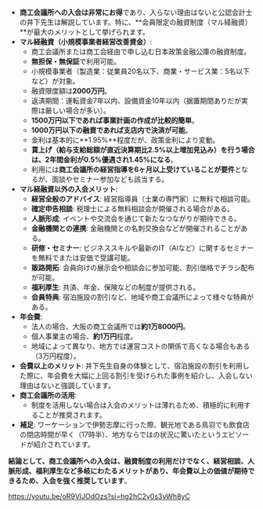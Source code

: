 - **商工会議所への入会は非常にお得**であり、入らない理由はないと公認会計士の井下先生は解説しています。特に、**会員限定の融資制度（マル経融資）**が最大のメリットとして挙げられます。
- **マル経融資（小規模事業者経営改善資金）**:
    - 商工会議所または商工会経由で申し込む日本政策金融公庫の融資制度。
    - **無担保・無保証**で利用可能。
    - 小規模事業者（製造業：従業員20名以下、商業・サービス業：5名以下など）が対象。
    - 融資限度額は**2000万円**。
    - 返済期間：運転資金7年以内、設備資金10年以内（据置期間ありだが実際は厳しい場合が多い）。
    - **1500万円以下であれば事業計画の作成が比較的簡単**。
    - **1000万円以下の融資であれば支店内で決済が可能**。
    - 金利は基本的に**1.95%**程度だが、政策金利により変動。
    - **賃上げ（給与支給総額が直近決算期比2.5%以上増加見込み）を行う場合は、2年間金利が0.5%優遇され1.45%になる**。
    - 利用には**商工会議所の経営指導を6ヶ月以上受けていることが要件**となるが、面談やセミナー参加なども該当する。
- **マル経融資以外の入会メリット**:
    - **経営全般のアドバイス**: 経営指導員（士業の専門家）に無料で相談可能。
    - **確定申告相談**: 税理士による無料相談会が開催される場合がある。
    - **人脈形成**: イベントや交流会を通じて新たなつながりが期待できる。
    - **金融機関との連携**: 金融機関との名刺交換会などが開催されることがある。
    - **研修・セミナー**: ビジネススキルや最新のIT（AIなど）に関するセミナーを無料でまたは安価で受講可能。
    - **販路開拓**: 会員向けの展示会や相談会に参加可能、割引価格でチラシ配布が可能。
    - **福利厚生**: 共済、年金、保険などの制度が提供される。
    - **会員特典**: 宿泊施設の割引など、地域や商工会議所によって様々な特典がある。
- **年会費**:
    - 法人の場合、大阪の商工会議所では**約1万8000円**。
    - 個人事業主の場合、**約1万円**程度。
    - 地域によって異なり、地方では運営コストの関係で高くなる場合もある（3万円程度）。
- **会費以上のメリット**: 井下先生自身の体験として、宿泊施設の割引を利用した際に、年会費を大幅に上回る割引を受けられた事例を紹介し、入会しない理由はないと強調しています。
- **商工会議所の活用**:
    - 制度を活用しない場合は入会のメリットは薄れるため、積極的に利用することが推奨されます。
- **補足**: ワーケーションで伊勢志摩に行った際、観光地である鳥羽でも飲食店の閉店時間が早く（17時半）、地方ならではの状況に驚いたというエピソードが紹介されています。

**結論として、商工会議所への入会は、融資制度の利用だけでなく、経営相談、人脈形成、福利厚生など多岐にわたるメリットがあり、年会費以上の価値が期待できるため、入会を強く推奨しています**。

https://youtu.be/oR9VlJOdOzs?si=hg2hC2y0s3vWh8yC